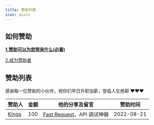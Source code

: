 ```yaml
---
title: 赞助列表
icon: aixin
---
```


## 如何赞助

[**1.赞助可以为您带来什么(必看)**](./sponsor.md#优势)

[2.成为赞助者](./sponsor.md#我要赞助)

## 赞助列表

感谢每一位赞助的小伙伴，祝你们早日升职加薪，登临人生绝颠 ❤️❤️❤️

| 赞助人                                        | 金额 | 他的分享及留言                                                      | 赞助时间   |
| --------------------------------------------- | ---- | ------------------------------------------------------------------- | ---------- |
| [Kings](https://space.bilibili.com/370110042) | 100  | [Fast Request](https://plugins.sheng90.wang/fast-request)，API 调试神器 | 2022-08-21 |
